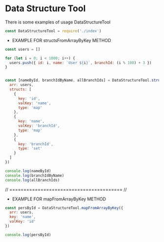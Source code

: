 # Data Structure Tool

There is some examples of usage DataStructureTool

```JavaScript
const DataStructureTool = require('./index')

```

- EXAMPLE FOR structsFromArrayByKey METHOD

```JavaScript
const users = []

for (let i = 0; i < 1000; i++) {
  users.push({ id: i, name: `User ${i}`, branchId: (i % 100) + 3 })
}


const [nameById, branchIdByName, allBranchIds] = DataStructureTool.structsFromArrayByKey({
  arr: users,
  structs: [
    {
      key: 'id',
      valKey: 'name',
      type: 'map'
    },
    {
      key: 'name',
      valKey: 'branchId',
      type: 'map'
    },
    {
      key: 'branchId',
      type: 'set'
    }
  ]
})

console.log(nameById)
console.log(branchIdByName)
console.log(allBranchIds)

```

// ======================================== //

- EXAMPLE FOR mapFromArrayByKey METHOD

```JavaScript
const persById = DataStructureTool.mapFromArrayByKey({
  arr: users,
  key: 'name',
  valKey: 'id'
})

console.log(persById)
```
